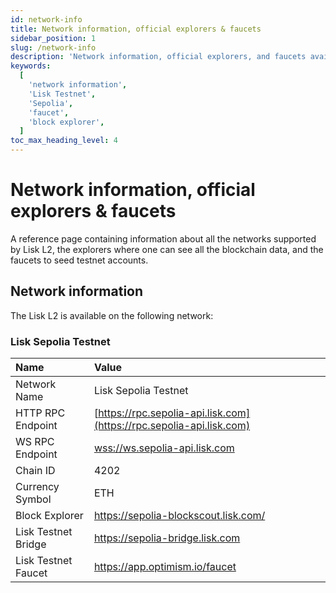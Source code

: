 ```yaml
---
id: network-info
title: Network information, official explorers & faucets
sidebar_position: 1
slug: /network-info
description: 'Network information, official explorers, and faucets available for Lisk L2 network.'
keywords:
  [
    'network information',
    'Lisk Testnet',
    'Sepolia',
    'faucet',
    'block explorer',
  ]
toc_max_heading_level: 4
---
```


# Network information, official explorers & faucets
A reference page containing information about all the networks supported by Lisk L2, the explorers where one can see all the blockchain data, and the faucets to seed testnet accounts.

## Network information
The Lisk L2 is available on the following network:

### Lisk Sepolia Testnet

| Name                | Value                                                                       |
| :--------------     | :-------------------------------------------------------------------------- |
| Network Name        | Lisk Sepolia Testnet                                                        |
| HTTP RPC Endpoint   | [https://rpc.sepolia-api.lisk.com](https://rpc.sepolia-api.lisk.com)        |
| WS RPC Endpoint     | [wss://ws.sepolia-api.lisk.com](wss://ws.sepolia-api.lisk.com)              |
| Chain ID            | 4202                                                                        |
| Currency Symbol     | ETH                                                                         |
| Block Explorer      | https://sepolia-blockscout.lisk.com/                                        |
| Lisk Testnet Bridge | https://sepolia-bridge.lisk.com                                             |
| Lisk Testnet Faucet | https://app.optimism.io/faucet                                              |




<!-- TODO: Update once Lisk Testnet Faucet is available and include the faucet info in the table as well, once it is available.-->
<!-- #### Faucets
To seed a Sepolia Testnet account, use the following Sepolia Testnet faucet.

- [Sepolia Testnet Faucet](https://sepoliafaucet.com)

For more information about funding a wallet, see the [Wallet funds](building-on-lisk/deploying-a-smart-contract#wallet-funds) section. -->
